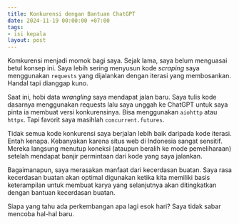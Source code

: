 ```yaml
---
title: Konkurensi dengan Bantuan ChatGPT
date: 2024-11-19 00:00:00 +07:00
tags:
- isi kepala
layout: post
---
```

Komkurensi menjadi momok bagi saya. Sejak lama, saya belum menguasai betul konsep ini. Saya lebih sering menyusun kode _scraping_ saya menggunakan `requests` yang dijalankan dengan iterasi yang membosankan. Handal tapi dianggap kuno.

Saat ini, hobi data _wrangling_ saya mendapat jalan baru. Saya tulis kode dasarnya menggunakan requests lalu saya unggah ke ChatGPT untuk saya pinta ia membuat versi konkurensinya. Bisa menggunakan `aiohttp` atau `httpx`. Tapi favorit saya masihlah `concurrent.futures`. 

Tidak semua kode konkurensi saya berjalan lebih baik daripada kode iterasi. Entah kenapa. Kebanyakan karena situs web di Indonesia sangat sensitif. Mereka langsung menutup koneksi (ataupun beralih ke mode pemeliharaan) setelah mendapat banjir permintaan dari kode yang saya jalankan.

Bagaimanapun, saya merasakan manfaat dari kecerdasan buatan. Saya rasa kecerdasan buatan akan optimal digunakan ketika kita memiliki basis keterampilan untuk membuat karya yang selanjutnya akan ditingkatkan dengan bantuan kecerdasan buatan.

Siapa yang tahu ada perkembangan apa lagi esok hari? Saya tidak sabar mencoba hal-hal baru.
